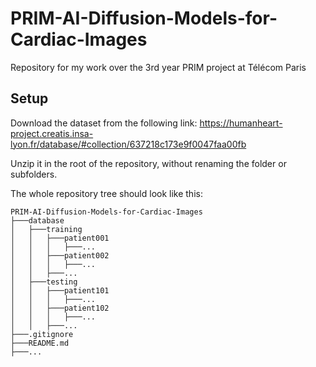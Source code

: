 # PRIM-AI-Diffusion-Models-for-Cardiac-Images
Repository for my work over the 3rd year PRIM project at Télécom Paris

## Setup
Download the dataset from the following link: https://humanheart-project.creatis.insa-lyon.fr/database/#collection/637218c173e9f0047faa00fb

Unzip it in the root of the repository, without renaming the folder or subfolders.

The whole repository tree should look like this:
```
PRIM-AI-Diffusion-Models-for-Cardiac-Images
├───database
│   ├───training
│   │   ├───patient001
│   │   │   ├───...
│   │   ├───patient002
│   │   │   ├───...
│   │   ├───...
│   ├───testing
│   │   ├───patient101
│   │   │   ├───...
│   │   ├───patient102
│   │   │   ├───...
│   │   ├───...
├───.gitignore
├───README.md
├───...
```
